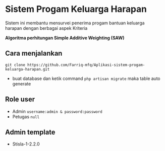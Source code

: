 # Sistem Progam Keluarga Harapan
<p text-center> Sistem ini membantu mensurvei penerima progam bantuan keluarga harapan dengan berbagai aspek Kriteria</p>
<b>Algoritma perhitungan Simple Additive Weighting (SAW)</b>

## Cara menjalankan 
 ```
git clone https://github.com/Farriq-mfq/Aplikasi-sistem-progam-keluarga-harapan.git
```
 - buat database dan ketik command ``php artisan migrate`` maka table auto generate
## Role user
 - Admin ``username:admin & password:password``
 - Petugas ``null``
## Admin template
 - Stisla-1-2.2.0
